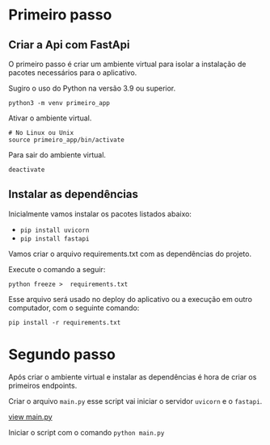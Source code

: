 # Primeiro passo
## Criar a Api com FastApi
O primeiro passo é criar um ambiente virtual para isolar a instalação de pacotes necessários para o aplicativo.

Sugiro o uso do Python na versão 3.9 ou superior.

```shell
python3 -m venv primeiro_app
```

Ativar o ambiente virtual.
```shell
# No Linux ou Unix
source primeiro_app/bin/activate
```

Para sair do ambiente virtual.
```shell
deactivate
```

## Instalar as dependências
Inicialmente vamos instalar os pacotes listados abaixo:
- `pip install uvicorn`
- `pip install fastapi`

Vamos criar o arquivo requirements.txt com as dependências do projeto.

Execute o comando a seguir:
```shell
python freeze >  requirements.txt
```

Esse arquivo será usado no deploy do aplicativo ou a execução em outro computador, com o seguinte comando:

```shell
pip install -r requirements.txt
```

# Segundo passo
Após criar o ambiente virtual e instalar as dependências é hora de criar os primeiros endpoints.

Criar o arquivo `main.py` esse script vai iniciar o servidor `uvicorn`  e o `fastapi`.

[view main.py](https://github.com/rybeiro-dev/first-python-api/blob/main/main.py)

Iniciar o script com o comando `python main.py`

